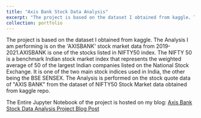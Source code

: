 ```yaml
---
title: "Axis Bank Stock Data Analysis"
excerpt: "The project is based on the dataset I obtained from kaggle. The Analysis I am performing is on the 'AXISBANK' stock market data from 2019-2021.AXISBANK is one of the stocks listed in NIFTY50 index.  <br/><img src='/images/axisstockdataimg.png'>"
collection: portfolio
---
```


The project is based on the dataset I obtained from kaggle. The Analysis I am performing is on the 'AXISBANK' stock market data from 2019-2021.AXISBANK is one of the stocks listed in NIFTY50 index. The NIFTY 50 is a benchmark Indian stock market index that represents the weighted average of 50 of the largest Indian companies listed on the National Stock Exchange. It is one of the two main stock indices used in India, the other being the BSE SENSEX. The Analysis is performed on the stock quote data of "AXIS BANK" from the dataset of NIFTY50 Stock Market data obtained from kaggle repo.  

The Entire Jupyter Notebook of the project is hosted on my blog: [Axis Bank Stock Data Analysis Project Blog Post](https://sandeshkatakam.github.io/My-Machine_learning-Blog/jupyter/2021/12/22/data-analysis-course-project.html)  

<style type="text/css">
  /* Set width to 600px, and center box */
.gist {
  margin-left: auto;
  margin-right: auto;
  width: 750px !important;
}

/* Limit height and width of script box, and enable scrollbars */
.gist-data {
    height:475px;
    overflow-y: visible;
    width: 750px;
    overflow-x: visible;
}
</style>  
<script src="https://gist.github.com/sandeshkatakam/891945502c6e0914ebb0436f0029971b.js"></script>



